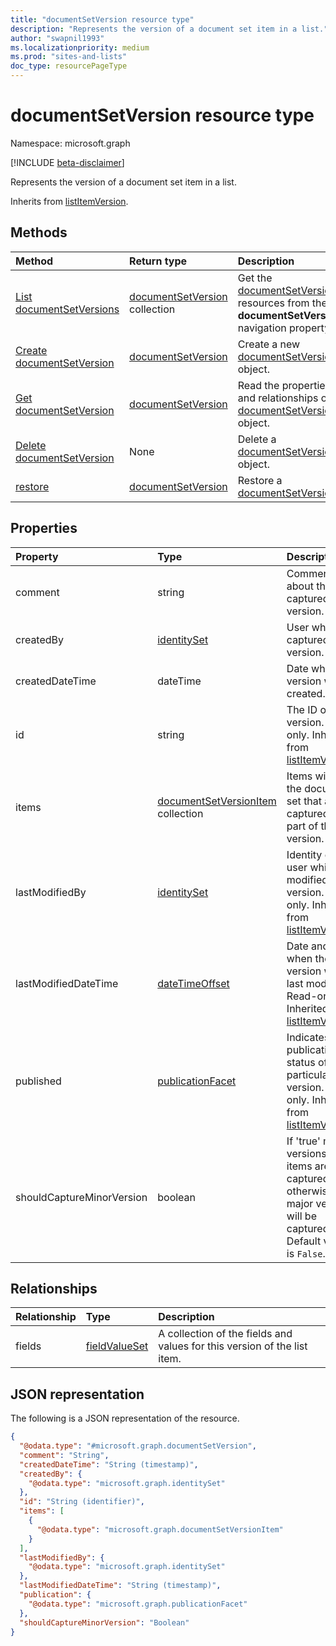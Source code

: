 ```yaml
---
title: "documentSetVersion resource type"
description: "Represents the version of a document set item in a list."
author: "swapnil1993"
ms.localizationpriority: medium
ms.prod: "sites-and-lists"
doc_type: resourcePageType
---
```


# documentSetVersion resource type

Namespace: microsoft.graph

[!INCLUDE [beta-disclaimer](../../includes/beta-disclaimer.md)]

Represents the version of a document set item in a list.

Inherits from [listItemVersion](../resources/listitemversion.md).

## Methods
|Method|Return type|Description|
|:---|:---|:---|
|[List documentSetVersions](../api/listitem-list-documentsetversions.md)|[documentSetVersion](../resources/documentsetversion.md) collection|Get the [documentSetVersion](../resources/documentsetversion.md) resources from the **documentSetVersions** navigation property.|
|[Create documentSetVersion](../api/listitem-post-documentsetversions.md)|[documentSetVersion](../resources/documentsetversion.md)|Create a new [documentSetVersion](../resources/documentsetversion.md) object.|
|[Get documentSetVersion](../api/documentsetversion-get.md)|[documentSetVersion](../resources/documentsetversion.md)|Read the properties and relationships of a [documentSetVersion](../resources/documentsetversion.md) object.|
|[Delete documentSetVersion](../api/documentsetversion-delete.md)|None|Delete a [documentSetVersion](../resources/documentsetversion.md) object.|
|[restore](../api/documentsetversion-restore.md)|[documentSetVersion](../resources/documentsetversion.md)|Restore a [documentSetVersion](../resources/documentsetversion.md).|


## Properties
|Property|Type|Description|
|:---|:---|:---|
| comment | string | Comment about the captured version.|
| createdBy   | [identitySet](../resources/identityset.md) | User who captured the version.|
| createdDateTime     | dateTime | Date when this version was created.|
| id                  | string                                               | The ID of the version. Read-only. Inherited from [listItemVersion](../resources/listitemversion.md).|
| items     | [documentSetVersionItem](../resources/documentsetversionitem.md) collection | Items within the document set that are captured as part of this version.|
| lastModifiedBy       | [identitySet](../resources/identitySet.md)           | Identity of the user which last modified the version. Read-only. Inherited from [listItemVersion](../resources/listitemversion.md).|        |
| lastModifiedDateTime | [dateTimeOffset](../resources/timestamp.md)          | Date and time when the version was last modified. Read-only. Inherited from [listItemVersion](../resources/listitemversion.md).     |            |
| published            | [publicationFacet](../resources/publicationfacet.md) | Indicates the publication status of this particular version. Read-only. Inherited from [listItemVersion](../resources/listitemversion.md).| 
| shouldCaptureMinorVersion | boolean  | If 'true' minor versions of items are also captured otherwise only major versions will be captured. Default value is `False`.|

## Relationships
|Relationship|Type|Description|
|:---|:---|:---|
| fields        | [fieldValueSet](../resources/fieldvalueset.md) | A collection of the fields and values for this version of the list item. |

## JSON representation
The following is a JSON representation of the resource.
<!-- {
  "blockType": "resource",
  "keyProperty": "id",
  "@odata.type": "microsoft.graph.documentSetVersion",
  "baseType": "microsoft.graph.listItemVersion",
  "openType": false
}
-->
``` json
{
  "@odata.type": "#microsoft.graph.documentSetVersion",
  "comment": "String",
  "createdDateTime": "String (timestamp)",
  "createdBy": {
    "@odata.type": "microsoft.graph.identitySet"
  },
  "id": "String (identifier)",
  "items": [
    {
      "@odata.type": "microsoft.graph.documentSetVersionItem"
    }
  ],
  "lastModifiedBy": {
    "@odata.type": "microsoft.graph.identitySet"
  },
  "lastModifiedDateTime": "String (timestamp)",
  "publication": {
    "@odata.type": "microsoft.graph.publicationFacet"
  },
  "shouldCaptureMinorVersion": "Boolean"
}
```

